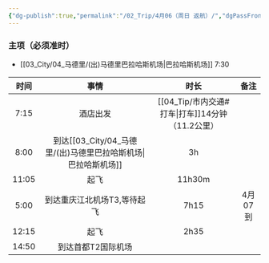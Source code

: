 ```yaml
---
{"dg-publish":true,"permalink":"/02_Trip/4月06（周日 返航）/","dgPassFrontmatter":true}
---
```



### 主项（必须准时）
+ [[03_City/04_马德里/(出)马德里巴拉哈斯机场\|巴拉哈斯机场]] 7:30

|  时间   |             事情             |             时长              |  备注   |
| :---: | :------------------------: | :-------------------------: | :---: |
| 7:15  |            酒店出发            | [[04_Tip/市内交通#打车\|打车]]14分钟（11.2公里） |       |
| 8:00  | 到达[[03_City/04_马德里/(出)马德里巴拉哈斯机场\|巴拉哈斯机场]] |             3h              |       |
| 11:05 |             起飞             |           11h30m            |       |
| 5:00  |      到达重庆江北机场T3,等待起飞       |            7h15             | 4月07到 |
| 12:15 |             起飞             |            2h35             |       |
| 14:50 |         到达首都T2国际机场         |                             |       |
